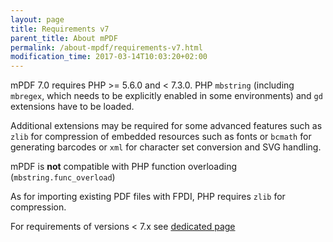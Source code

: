 ```yaml
---
layout: page
title: Requirements v7
parent_title: About mPDF
permalink: /about-mpdf/requirements-v7.html
modification_time: 2017-03-14T10:03:20+02:00
---
```


mPDF 7.0 requires PHP >= 5.6.0 and < 7.3.0. PHP `mbstring` (including `mbregex`, which needs to
be explicitly enabled in some environments) and `gd` extensions have to be loaded.

Additional extensions may be required for some advanced features such as `zlib` for compression of embedded
resources such as fonts or `bcmath` for generating barcodes or `xml` for character set conversion
and SVG handling.

mPDF is **not** compatible with PHP function overloading (`mbstring.func_overload`)

As for importing existing PDF files with FPDI, PHP requires `zlib` for compression.

For requirements of versions < 7.x see [dedicated page](https://mpdf.github.io/about-mpdf/requirements-v5.html)

